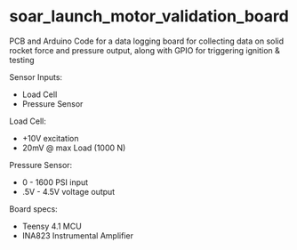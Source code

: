 # soar_launch_motor_validation_board
PCB and Arduino Code for a data logging board for collecting data on solid rocket force and pressure output, along with GPIO for triggering ignition &amp; testing

Sensor Inputs:
-  Load Cell
-  Pressure Sensor

Load Cell:
-  +10V excitation
-  20mV @ max Load (1000 N)

Pressure Sensor:
-  0 - 1600 PSI input
-  .5V - 4.5V voltage output

Board specs:
-  Teensy 4.1 MCU
-  INA823 Instrumental Amplifier
